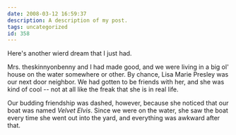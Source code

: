 ```yaml
---
date: 2008-03-12 16:59:37
description: A description of my post.
tags: uncategorized
id: 358
---
```

Here's another wierd dream that I just had.

Mrs. theskinnyonbenny and I had made good, and we were living in a big ol' house on the water somewhere or other.  By chance, Lisa Marie Presley was our next door neighbor.  We had gotten to be friends with her, and she was kind of cool -- not at all like the freak that she is in real life.

Our budding friendship was dashed, however, because she noticed that our boat was named <i>Velvet Elvis</i>.  Since we were on the water, she saw the boat every time she went out into the yard, and everything was awkward after that.